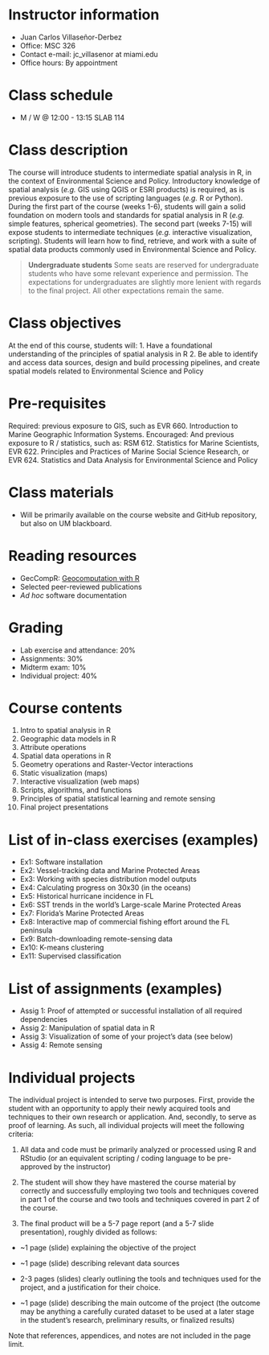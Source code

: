 # Instructor information

-   Juan Carlos Villaseñor-Derbez
-   Office: MSC 326
-   Contact e-mail: jc_villasenor at miami.edu
-   Office hours: By appointment

# Class schedule

-   M / W @ 12:00 - 13:15 SLAB 114

# Class description

The course will introduce students to intermediate spatial analysis in R, in the context of Environmental Science and Policy. Introductory knowledge of spatial analysis (*e.g.* GIS using QGIS or ESRI products) is required, as is previous exposure to the use of scripting languages (*e.g.* R or Python). During the first part of the course (weeks 1-6), students will gain a solid foundation on modern tools and standards for spatial analysis in R (*e.g.* simple features, spherical geometries). The second part (weeks 7-15) will expose students to intermediate techniques (*e.g.* interactive visualization, scripting). Students will learn how to find, retrieve, and work with a suite of spatial data products commonly used in Environmental Science and Policy.

> **Undergraduate students** Some seats are reserved for undergraduate students who have some relevant experience and permission. The expectations for undergraduates are slightly more lenient with regards to the final project. All other expectations remain the same.

# Class objectives

At the end of this course, students will: 1. Have a foundational understanding of the principles of spatial analysis in R 2. Be able to identify and access data sources, design and build processing pipelines, and create spatial models related to Environmental Science and Policy

# Pre-requisites

Required: previous exposure to GIS, such as EVR 660. Introduction to Marine Geographic Information Systems. Encouraged: And previous exposure to R / statistics, such as: RSM 612. Statistics for Marine Scientists, EVR 622. Principles and Practices of Marine Social Science Research, or EVR 624. Statistics and Data Analysis for Environmental Science and Policy

# Class materials

-   Will be primarily available on the course website and GitHub repository, but also on UM blackboard.

# Reading resources

-   GecCompR: [Geocomputation with R](https://r.geocompx.org/)
-   Selected peer-reviewed publications
-   _Ad hoc_ software documentation

# Grading

-   Lab exercise and attendance: 20%
-   Assignments: 30%
-   Midterm exam: 10%
-   Individual project: 40%

# Course contents

1.  Intro to spatial analysis in R
2.  Geographic data models in R
3.  Attribute operations
4.  Spatial data operations in R
5.  Geometry operations and Raster-Vector interactions
6.  Static visualization (maps)
7.  Interactive visualization (web maps)
8.  Scripts, algorithms, and functions
9.  Principles of spatial statistical learning and remote sensing
10. Final project presentations

# List of in-class exercises (examples)

-   Ex1: Software installation
-   Ex2: Vessel-tracking data and Marine Protected Areas
-   Ex3: Working with species distribution model outputs
-   Ex4: Calculating progress on 30x30 (in the oceans)
-   Ex5: Historical hurricane incidence in FL
-   Ex6: SST trends in the world’s Large-scale Marine Protected Areas
-   Ex7: Florida’s Marine Protected Areas
-   Ex8: Interactive map of commercial fishing effort around the FL peninsula
-   Ex9: Batch-downloading remote-sensing data
-   Ex10: K-means clustering
-   Ex11: Supervised classification

# List of assignments (examples)

-   Assig 1: Proof of attempted or successful installation of all required dependencies
-   Assig 2: Manipulation of spatial data in R
-   Assig 3: Visualization of some of your project’s data (see below)
-   Assig 4: Remote sensing

# Individual projects

The individual project is intended to serve two purposes. First, provide the student with an opportunity to apply their newly acquired tools and techniques to their own research or application. And, secondly, to serve as proof of learning. As such, all individual projects will meet the following criteria:

1.  All data and code must be primarily analyzed or processed using R and RStudio (or an equivalent scripting / coding language to be pre-approved by the instructor)

2.  The student will show they have mastered the course material by correctly and successfully employing two tools and techniques covered in part 1 of the course and two tools and techniques covered in part 2 of the course.

3.  The final product will be a 5-7 page report (and a 5-7 slide presentation), roughly divided as follows:

-   \~1 page (slide) explaining the objective of the project

-   \~1 page (slide) describing relevant data sources

-   2-3 pages (slides) clearly outlining the tools and techniques used for the project, and a justification for their choice.

-   \~1 page (slide) describing the main outcome of the project (the outcome may be anything a carefully curated dataset to be used at a later stage in the student’s research, preliminary results, or finalized results)

Note that references, appendices, and notes are not included in the page limit.
